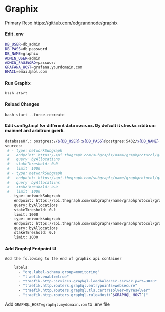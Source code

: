 # Graphix

Primary Repo https://github.com/edgeandnode/graphix

#### Edit .env
```bash
DB_USER=db_admin
DB_PASS=db_password
DB_NAME=graphix
ADMIN_USER=admin
ADMIN_PASSWORD=password
GRAFANA_HOST=grafana.yourdomain.com
EMAIL=email@aol.com
```

#### Run Graphix
```
bash start
```

#### Reload Changes
```
bash start --force-recreate
```

#### Edit config.tmpl for different data sources. By default it checks arbitrum mainnet and arbitrum goerli. 
```bash
databaseUrl: postgres://${DB_USER}:${DB_PASS}@postgres:5432/${DB_NAME}
sources:
 # - type: networkSubgraph
 #   endpoint: https://api.thegraph.com/subgraphs/name/graphprotocol/graph-network-goerli
 #   query: byAllocations
 #   stakeThreshold: 0.0
 #   limit: 1000
 # - type: networkSubgraph
 #   endpoint: https://api.thegraph.com/subgraphs/name/graphprotocol/graph-network-mainnet
 #   query: byAllocations
 #   stakeThreshold: 0.0
 #   limit: 1000
  - type: networkSubgraph
    endpoint: https://api.thegraph.com/subgraphs/name/graphprotocol/graph-network-arbitrum-goerli
    query: byAllocations
    stakeThreshold: 0.0
    limit: 1000
  - type: networkSubgraph
    endpoint: https://api.thegraph.com/subgraphs/name/graphprotocol/graph-network-arbitrum
    query: byAllocations
    stakeThreshold: 0.0
    limit: 1000
```

#### Add Graphql Endpoint UI

`Add the following to the end of graphix api container`

```bash
    labels:
      - "org.label-schema.group=monitoring"
      - "traefik.enable=true"
      - "traefik.http.services.graphql.loadbalancer.server.port=3030"
      - "traefik.http.routers.graphql.entrypoints=websecure"
      - "traefik.http.routers.graphql.tls.certresolver=myresolver"
      - "traefik.http.routers.graphql.rule=Host(`$GRAPHQL_HOST`)"

```
Add `GRAPHQL_HOST=graphql.mydomain.com` to .env file
